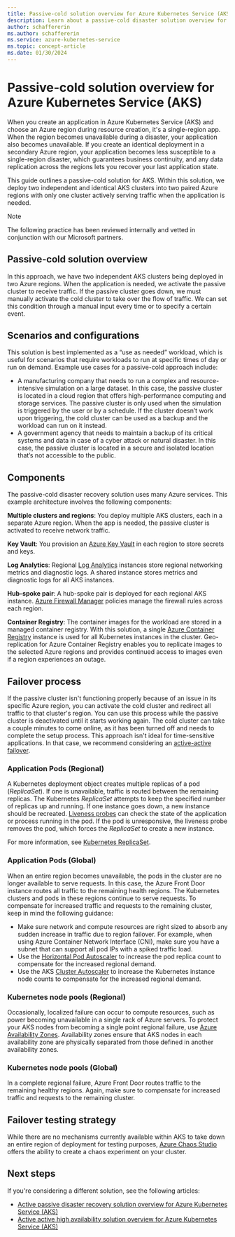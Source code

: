 ```yaml
---
title: Passive-cold solution overview for Azure Kubernetes Service (AKS)
description: Learn about a passive-cold disaster solution overview for Azure Kubernetes Service (AKS).
author: schaffererin
ms.author: schaffererin
ms.service: azure-kubernetes-service
ms.topic: concept-article
ms.date: 01/30/2024
---
```


# Passive-cold solution overview for Azure Kubernetes Service (AKS)

When you create an application in Azure Kubernetes Service (AKS) and choose an Azure region during resource creation, it's a single-region app. When the region becomes unavailable during a disaster, your application also becomes unavailable. If you create an identical deployment in a secondary Azure region, your application becomes less susceptible to a single-region disaster, which guarantees business continuity, and any data replication across the regions lets you recover your last application state.

This guide outlines a passive-cold solution for AKS. Within this solution, we deploy two independent and identical AKS clusters into two paired Azure regions with only one cluster actively serving traffic when the application is needed.

> [!NOTE]
> The following practice has been reviewed internally and vetted in conjunction with our Microsoft partners.

## Passive-cold solution overview

In this approach, we have two independent AKS clusters being deployed in two Azure regions. When the application is needed, we activate the passive cluster to receive traffic. If the passive cluster goes down, we must manually activate the cold cluster to take over the flow of traffic. We can set this condition through a manual input every time or to specify a certain event.

## Scenarios and configurations

This solution is best implemented as a “use as needed” workload, which is useful for scenarios that require workloads to run at specific times of day or run on demand. Example use cases for a passive-cold approach include:

- A manufacturing company that needs to run a complex and resource-intensive simulation on a large dataset. In this case, the passive cluster is located in a cloud region that offers high-performance computing and storage services. The passive cluster is only used when the simulation is triggered by the user or by a schedule. If the cluster doesn’t work upon triggering, the cold cluster can be used as a backup and the workload can run on it instead.
- A government agency that needs to maintain a backup of its critical systems and data in case of a cyber attack or natural disaster. In this case, the passive cluster is located in a secure and isolated location that’s not accessible to the public.

## Components

The passive-cold disaster recovery solution uses many Azure services. This example architecture involves the following components:

**Multiple clusters and regions**: You deploy multiple AKS clusters, each in a separate Azure region. When the app is needed, the passive cluster is activated to receive network traffic.

**Key Vault**: You provision an [Azure Key Vault](../key-vault/general/overview.md) in each region to store secrets and keys.

**Log Analytics**: Regional [Log Analytics](../azure-monitor/logs/log-analytics-overview.md) instances store regional networking metrics and diagnostic logs. A shared instance stores metrics and diagnostic logs for all AKS instances.

**Hub-spoke pair**: A hub-spoke pair is deployed for each regional AKS instance. [Azure Firewall Manager](../firewall-manager/overview.md) policies manage the firewall rules across each region.

**Container Registry**: The container images for the workload are stored in a managed container registry. With this solution, a single [Azure Container Registry](../container-registry/container-registry-intro.md) instance is used for all Kubernetes instances in the cluster. Geo-replication for Azure Container Registry enables you to replicate images to the selected Azure regions and provides continued access to images even if a region experiences an outage.

## Failover process

If the passive cluster isn't functioning properly because of an issue in its specific Azure region, you can activate the cold cluster and redirect all traffic to that cluster's region. You can use this process while the passive cluster is deactivated until it starts working again. The cold cluster can take a couple minutes to come online, as it has been turned off and needs to complete the setup process. This approach isn't ideal for time-sensitive applications. In that case, we recommend considering an [active-active failover](./active-active-solution.md#failover-process).

### Application Pods (Regional)

A Kubernetes deployment object creates multiple replicas of a pod (*ReplicaSet*). If one is unavailable, traffic is routed between the remaining replicas. The Kubernetes *ReplicaSet* attempts to keep the specified number of replicas up and running. If one instance goes down, a new instance should be recreated. [Liveness probes](../container-instances/container-instances-liveness-probe.md) can check the state of the application or process running in the pod. If the pod is unresponsive, the liveness probe removes the pod, which forces the *ReplicaSet* to create a new instance.

For more information, see [Kubernetes ReplicaSet](https://kubernetes.io/docs/concepts/workloads/controllers/replicaset/).

### Application Pods (Global)

When an entire region becomes unavailable, the pods in the cluster are no longer available to serve requests. In this case, the Azure Front Door instance routes all traffic to the remaining health regions. The Kubernetes clusters and pods in these regions continue to serve requests. To compensate for increased traffic and requests to the remaining cluster, keep in mind the following guidance:

- Make sure network and compute resources are right sized to absorb any sudden increase in traffic due to region failover. For example, when using Azure Container Network Interface (CNI), make sure you have a subnet that can support all pod IPs with a spiked traffic load.
- Use the [Horizontal Pod Autoscaler](./concepts-scale.md#horizontal-pod-autoscaler) to increase the pod replica count to compensate for the increased regional demand.
- Use the AKS [Cluster Autoscaler](./cluster-autoscaler.md) to increase the Kubernetes instance node counts to compensate for the increased regional demand.

### Kubernetes node pools (Regional)

Occasionally, localized failure can occur to compute resources, such as power becoming unavailable in a single rack of Azure servers. To protect your AKS nodes from becoming a single point regional failure, use [Azure Availability Zones](./availability-zones.md). Availability zones ensure that AKS nodes in each availability zone are physically separated from those defined in another availability zones.

### Kubernetes node pools (Global)

In a complete regional failure, Azure Front Door routes traffic to the remaining healthy regions. Again, make sure to compensate for increased traffic and requests to the remaining cluster.

## Failover testing strategy

While there are no mechanisms currently available within AKS to take down an entire region of deployment for testing purposes, [Azure Chaos Studio](../chaos-studio/chaos-studio-overview.md) offers the ability to create a chaos experiment on your cluster.

## Next steps

If you're considering a different solution, see the following articles:

- [Active passive disaster recovery solution overview for Azure Kubernetes Service (AKS)](./active-passive-solution.md)
- [Active active high availability solution overview for Azure Kubernetes Service (AKS)](./active-active-solution.md)

